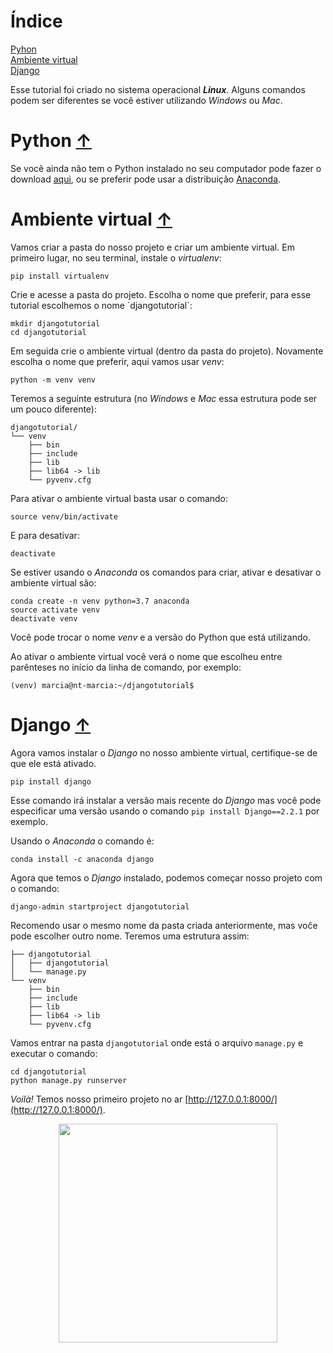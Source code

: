 # Índice

[Pyhon](#python) <br>
[Ambiente virtual](#ambiente-virtual) <br>
[Django](#django) <br>

Esse tutorial foi criado no sistema operacional **_Linux_**. Alguns comandos podem ser diferentes se você estiver utilizando _Windows_ ou _Mac_.

# Python [&uarr;](#índice)

Se você ainda não tem o Python instalado no seu computador pode fazer o download [aqui](https://www.python.org/downloads/), ou se preferir pode usar a distribuição [Anaconda](https://www.anaconda.com/products/individual).

# Ambiente virtual [&uarr;](#índice)

Vamos criar a pasta do nosso projeto e criar um ambiente virtual. Em primeiro lugar, no seu terminal, instale o _virtualenv_:

```pip install virtualenv```

Crie e acesse a pasta do projeto. Escolha o nome que preferir, para esse tutorial escolhemos o nome ´djangotutorial´:

```
mkdir djangotutorial
cd djangotutorial
```

Em seguida crie o ambiente virtual (dentro da pasta do projeto). Novamente escolha o nome que preferir, aqui vamos usar _venv_:

```python -m venv venv```

Teremos a seguinte estrutura (no _Windows_ e _Mac_ essa estrutura pode ser um pouco diferente):

```
djangotutorial/
└── venv
    ├── bin
    ├── include
    ├── lib
    ├── lib64 -> lib
    └── pyvenv.cfg
```

Para ativar o ambiente virtual basta usar o comando:

```source venv/bin/activate```

E para desativar:

```deactivate```

Se estiver usando o _Anaconda_ os comandos para criar, ativar e desativar o ambiente virtual são:

```
conda create -n venv python=3.7 anaconda
source activate venv
deactivate venv

```

Você pode trocar o nome _venv_ e a versão do Python que está utilizando.

Ao ativar o ambiente virtual você verá o nome que escolheu entre parênteses no início da linha de comando, por exemplo:

```(venv) marcia@nt-marcia:~/djangotutorial$```

# Django [&uarr;](#índice)

Agora vamos instalar o _Django_ no nosso ambiente virtual, certifique-se de que ele está ativado.

```pip install django```

Esse comando irá instalar a versão mais recente do _Django_ mas você pode especificar uma versão usando o comando `pip install Django==2.2.1` por exemplo.

Usando o _Anaconda_ o comando é:

```conda install -c anaconda django```

Agora que temos o _Django_ instalado, podemos começar nosso projeto com o comando:

```django-admin startproject djangotutorial```

Recomendo usar o mesmo nome da pasta criada anteriormente, mas voĉe pode escolher outro nome. Teremos uma estrutura assim:

```
├── djangotutorial
│   ├── djangotutorial
│   └── manage.py
└── venv
    ├── bin
    ├── include
    ├── lib
    ├── lib64 -> lib
    └── pyvenv.cfg
```

Vamos entrar na pasta `djangotutorial` onde está o arquivo `manage.py` e executar o comando:

```
cd djangotutorial
python manage.py runserver
```

_Voilà!_ Temos nosso primeiro projeto no ar [http://127.0.0.1:8000/](http://127.0.0.1:8000/).

<p align="center">
    <img src="https://user-images.githubusercontent.com/75334161/110520756-aa6ff300-80ed-11eb-9e5b-ed0d93551b7d.png" width="350">
</p>
